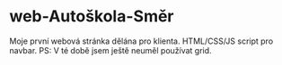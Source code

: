 # web-Autoškola-Směr
Moje první webová stránka dělána pro klienta. HTML/CSS/JS script pro navbar. PS: V té době jsem ještě neuměl používat grid.
